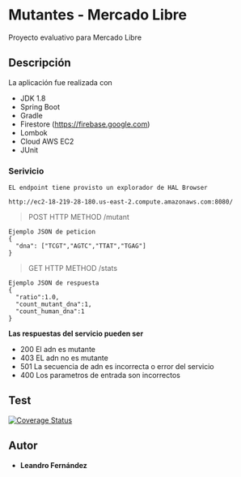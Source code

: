 # Mutantes - Mercado Libre

Proyecto evaluativo para Mercado Libre

## Descripción
La aplicación fue realizada con 
  - JDK 1.8
  - Spring Boot
  - Gradle
  - Firestore (https://firebase.google.com)
  - Lombok
  - Cloud AWS EC2
  - JUnit

### Serivicio
    EL endpoint tiene provisto un explorador de HAL Browser 
```shell
http://ec2-18-219-28-180.us-east-2.compute.amazonaws.com:8080/
```
> POST HTTP METHOD /mutant
```shell
Ejemplo JSON de peticion
{
  "dna": ["TCGT","AGTC","TTAT","TGAG"]
}
```
> GET HTTP METHOD /stats
```shell
Ejemplo JSON de respuesta
{
  "ratio":1.0,
  "count_mutant_dna":1,
  "count_human_dna":1
}
```
**Las respuestas del servicio pueden ser**

  - 200 El adn es mutante
  - 403 EL adn no es mutante
  - 501 La secuencia de adn es incorrecta o error del servicio
  - 400 Los parametros de entrada son incorrectos

## Test

[![Coverage Status](https://coveralls.io/repos/github/lfernan/MLMT/badge.svg?branch=master)](https://coveralls.io/github/lfernan/MLMT?branch=master)

## Autor

* **Leandro Fernández**
